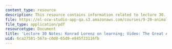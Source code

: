 ```yaml
---
content_type: resource
description: This resource contains information related to lecture 30.
file: https://ol-ocw-studio-app-qa.s3.amazonaws.com/courses/9-20-animal-behavior-fall-2013/6ca27581567ac0d865d9e845f23116fb_MIT9_20F13_Lec30.pdf
file_type: application/pdf
resourcetype: Document
title: 'Lecture 30 Notes: Konrad Lorenz on learning; Video: The Great Apes'
uid: 6ca27581-567a-c0d8-65d9-e845f23116fb
---
```

